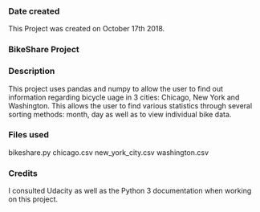 ### Date created
This Project was created on October 17th 2018. 

### BikeShare Project

### Description
This project uses pandas and numpy to allow the user to find out information regarding bicycle uage in 3 cities: Chicago, New York and Washington. This allows the user to find various statistics through several sorting methods: month, day as well as to view individual bike data.

### Files used
bikeshare.py
chicago.csv
new_york_city.csv
washington.csv


### Credits
I consulted Udacity as well as the Python 3 documentation when working on this project.
